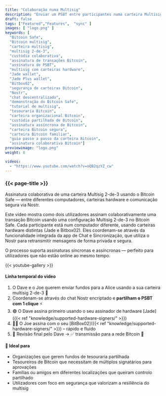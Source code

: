 ```yaml
---
title: "Colaboração numa Multisig"
description: "Enviar um PSBT entre participantes numa carteira Multisig multiutilizadores"
draft: false
tags: ["Featured","Features",  "sync" ]
images: [ "logo.png" ]
keywords: [ 
  "Bitcoin Safe",
  "Bitcoin multisig",
  "carteira multisig",
  "multisig 2-de-3",
  "custódia colaborativa",
  "assinatura de transações Bitcoin",
  "assinatura de PSBT",
  "multisig com carteiras hardware",
  "Jade wallet",
  "Jade Plus wallet",
  "Bitbox02",
  "segurança de carteiras Bitcoin",
  "Nostr",
  "chat descentralizado",
  "demonstração do Bitcoin Safe",
  "tutorial de multisig",
  "tesouraria Bitcoin",
  "carteira organizacional Bitcoin",
  "custódia partilhada de Bitcoin",
  "assinatura assíncrona de Bitcoin",
  "carteira Bitcoin segura",
  "carteira Bitcoin familiar",
  "guia passo a passo da carteira Bitcoin",
  "assinatura colaborativa Bitcoin"]
previewimage: "logo.png"
weight: 0

videos:
  - "https://www.youtube.com/watch?v=oQB2qzYZ_cw"
---
```


### {{< page-title >}}  
  
 
 Assinatura colaborativa de uma carteira Multisig 2-de-3 usando o Bitcoin Safe — entre diferentes computadores, carteiras hardware e comunicação segura via Nostr.

Este vídeo mostra como dois utilizadores assinam colaborativamente uma transação Bitcoin usando uma configuração Multisig 2-de-3 no Bitcoin Safe. Cada participante está num computador diferente, usando carteiras hardware distintas (Jade e Bitbox02). Eles coordenam-se através da funcionalidade integrada da app de Chat e Sincronização, que utiliza o Nostr para retransmitir mensagens de forma privada e segura.

O processo suporta assinaturas síncronas e assíncronas — perfeito para utilizadores que não estão online ao mesmo tempo.


{{< youtube-gallery >}} 

#### Linha temporal do vídeo 
1. O Dave e o Joe querem enviar fundos para a Alice usando a sua carteira multisig 2-de-3 🤝
2. Coordenam-se através do chat Nostr encriptado e **partilham o PSBT com 1 clique** ⚡
3. 🟢 O Dave assina primeiro usando o seu assinador de hardware [Jade]({{< ref "knowledge/supported-hardware-signers/" >}})
4. 🧑‍💻 O Joe assina com o seu [BitBox02]({{< ref "knowledge/supported-hardware-signers/" >}}) – rápido e fluido
5. 🧾 Revisão final pelo Dave → ✅ transmissão para a rede Bitcoin 🚀

#### 🎯 Ideal para

  -  Organizações que gerem fundos de tesouraria partilhada
  -  Tesoureiros de Bitcoin que necessitam de múltiplos signatários para aprovações
  -  Famílias ou amigos em diferentes localizações que queiram controlo partilhado
  -  Utilizadores com foco em segurança que valorizam a resiliência do multisig